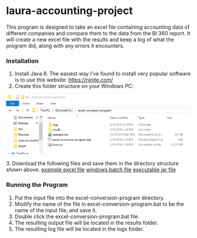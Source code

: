 # laura-accounting-project

This program is designed to take an excel file containing accounting data of different companies and compare them to the data from the BI 360 report. It will create a new excel file with the results and keep a log of what the program did, along with any errors it encounters.

### Installation
1. Install Java 8. The easiest way I've found to install very popular software is to use this website: https://ninite.com/
2. Create this folder structure on your Windows PC:
<p align="center"><img src="https://raw.githubusercontent.com/mmaynar1/laura-accounting-project/master/src/main/configuration/directoryStructure.PNG"/></p>
3. Download the following files and save them in the directory structure shown above.
<a href="https://github.com/mmaynar1/laura-accounting-project/blob/master/src/main/configuration/example.xlsx">example excel file</a>
<a href="https://github.com/mmaynar1/laura-accounting-project/blob/master/src/main/configuration/excel-conversion-program.bat">windows batch file</a>
<a href="https://github.com/mmaynar1/laura-accounting-project/blob/master/src/main/configuration/laura.jar">executable jar file</a>

### Running the Program
1. Put the input file into the excel-conversion-program directory.
2. Modify the name of the file in excel-conversion-program.bat to be the name of the input file, and save it.
3. Double click the excel-conversion-program.bat file. 
4. The resulting output file will be located in the results folder.
5. The resulting log file will be located in the logs folder.



